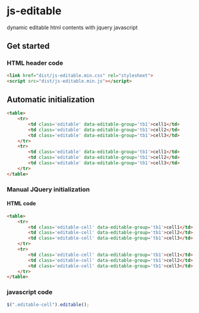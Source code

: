 # js-editable
dynamic editable html contents with jquery javascript

## Get started

### HTML header code

```html
<link href="dist/js-editable.min.css" rel="stylesheet">
<script src="dist/js-editable.min.js"></script>
```

## Automatic initialization
```html
<table>
    <tr>
        <td class='editable' data-editable-group='tb1'>cell1</td>
        <td class='editable' data-editable-group='tb1'>cell2</td>
        <td class='editable' data-editable-group='tb1'>cell3</td>
    </tr>
    <tr>
        <td class='editable' data-editable-group='tb1'>cell1</td>
        <td class='editable' data-editable-group='tb1'>cell2</td>
        <td class='editable' data-editable-group='tb1'>cell3</td>
    </tr>
</table>
```


### Manual JQuery initialization 
#### HTML code
```html
<table>
    <tr>
        <td class='editable-cell' data-editable-group='tb1'>cell1</td>
        <td class='editable-cell' data-editable-group='tb1'>cell2</td>
        <td class='editable-cell' data-editable-group='tb1'>cell3</td>
    </tr>
    <tr>
        <td class='editable-cell' data-editable-group='tb1'>cell1</td>
        <td class='editable-cell' data-editable-group='tb1'>cell2</td>
        <td class='editable-cell' data-editable-group='tb1'>cell3</td>
    </tr>
</table>
```

### javascript code
```javascript
$(".editable-cell").editable();
```

